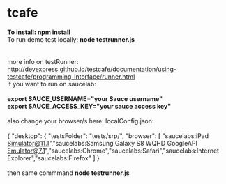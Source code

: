 # tcafe

<b>To install: npm install </b> </br>
To run  demo test locally: <b>node testrunner.js</b>
</br>
</br>
</br>
more info on testRunner: http://devexpress.github.io/testcafe/documentation/using-testcafe/programming-interface/runner.html
</br>
if you want to run on saucelab:
</br>
</br>
<b >export SAUCE_USERNAME="your Sauce username"</br>
export SAUCE_ACCESS_KEY="your sauce access key"</b>
</br>
</br>
also change your browser/s here: localConfig.json:
</br>
</br>
{
  "desktop": {
    "testsFolder": "tests/srp/",
    "browser": [
      "saucelabs:iPad Simulator@11.1","saucelabs:Samsung Galaxy S8 WQHD GoogleAPI Emulator@7.1","saucelabs:Chrome","saucelabs:Safari","saucelabs:Internet Explorer","saucelabs:Firefox"
    ]
  }
  </br>
  </br>
  then same commmand <b> node testrunner.js </b>
</p>
